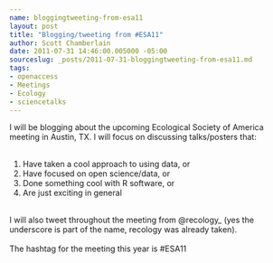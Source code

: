 ```yaml
--- 
name: bloggingtweeting-from-esa11
layout: post
title: "Blogging/tweeting from #ESA11"
author: Scott Chamberlain
date: 2011-07-31 14:46:00.005000 -05:00
sourceslug: _posts/2011-07-31-bloggingtweeting-from-esa11.md
tags: 
- openaccess
- Meetings
- Ecology
- sciencetalks
---
```

I will be blogging about the upcoming Ecological Society of America meeting in Austin, TX. I will focus on discussing talks/posters that:<br /><br /><ol><li>Have taken a cool approach to using data, or</li><li>Have focused on open science/data, or</li><li>Done&nbsp;something cool with R software, or</li><li>Are just exciting in general</li></ol><div><br /></div><div>I will also tweet throughout the meeting from @recology_ (yes the underscore is part of the name, recology was already taken).&nbsp;</div><div><br /></div><div>The hashtag for the meeting this year is #ESA11</div>
